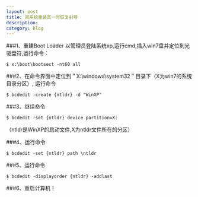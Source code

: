 ```yaml
---
layout: post
title: 双系统重装其一时恢复引导
description: 
category: blog
---
```


###1、重建Boot Loader
以管理员登陆系统xp,运行cmd,插入win7盘并定位到光驱盘符,运行命令：

	$ x:\boot\bootsect -nt60 all

###2、在命令界面中定位到＂X:\windows\system32＂目录下（X为win7的系统目录分区）,
运行命令

	$ bcdedit -create {ntldr} -d "WinXP"

###3、继续命令

	$ bcdedit -set {ntldr} device partition=X:

（ntldr是WinXP的启动文件,X为ntldr文件所在的分区）

###4、运行命令
	
	$ bcdedit -set {ntldr} path \ntldr

###5、运行命令

	$ bcdedit -displayorder {ntldr} -addlast

###6、重启计算机！

